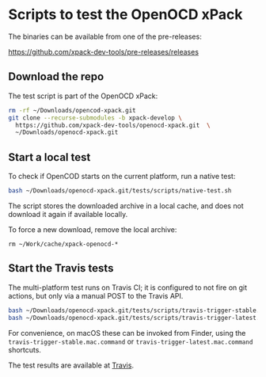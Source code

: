 # Scripts to test the OpenOCD xPack

The binaries can be available from one of the pre-releases:

https://github.com/xpack-dev-tools/pre-releases/releases

## Download the repo

The test script is part of the OpenOCD xPack:

```bash
rm -rf ~/Downloads/opencod-xpack.git
git clone --recurse-submodules -b xpack-develop \
  https://github.com/xpack-dev-tools/openocd-xpack.git  \
  ~/Downloads/openocd-xpack.git
```

## Start a local test

To check if OpenCOD starts on the current platform, run a native test:

```bash
bash ~/Downloads/openocd-xpack.git/tests/scripts/native-test.sh
```

The script stores the downloaded archive in a local cache, and
does not download it again if available locally.

To force a new download, remove the local archive:

```console
rm ~/Work/cache/xpack-openocd-*
```

## Start the Travis tests

The multi-platform test runs on Travis CI; it is configured to not fire on
git actions, but only via a manual POST to the Travis API.

```bash
bash ~/Downloads/openocd-xpack.git/tests/scripts/travis-trigger-stable.sh
bash ~/Downloads/openocd-xpack.git/tests/scripts/travis-trigger-latest.sh
```

For convenience, on macOS these can be invoked from Finder, using
the `travis-trigger-stable.mac.command` or
`travis-trigger-latest.mac.command` shortcuts.

The test results are available at
[Travis](https://travis-ci.com/github/xpack-dev-tools/openocd-xpack/builds/).
